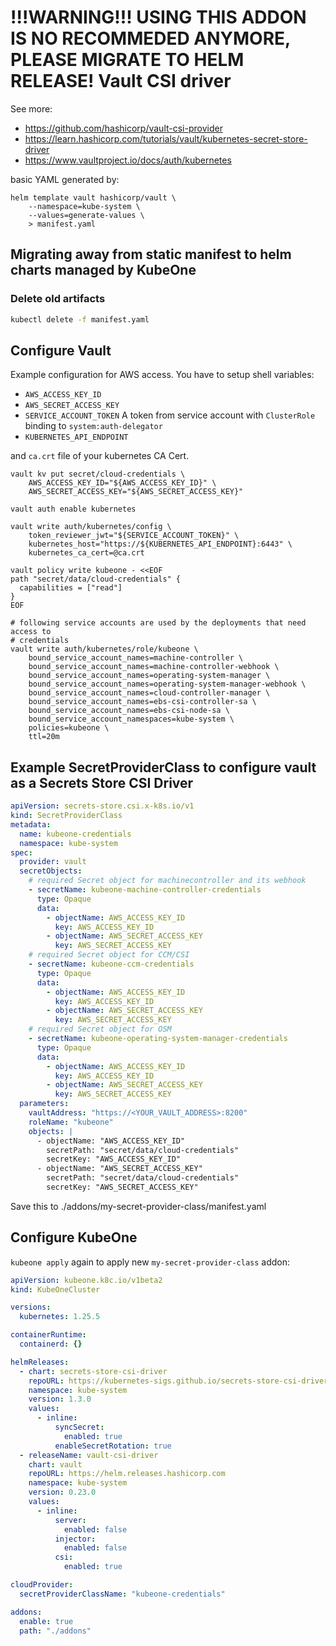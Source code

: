 # !!!WARNING!!! USING THIS ADDON IS NO RECOMMEDED ANYMORE, PLEASE MIGRATE TO HELM RELEASE! Vault CSI driver

See more:
* https://github.com/hashicorp/vault-csi-provider
* https://learn.hashicorp.com/tutorials/vault/kubernetes-secret-store-driver
* https://www.vaultproject.io/docs/auth/kubernetes

basic YAML generated by:

```
helm template vault hashicorp/vault \
    --namespace=kube-system \
    --values=generate-values \
    > manifest.yaml
```

## Migrating away from static manifest to helm charts managed by KubeOne

### Delete old artifacts

```bash
kubectl delete -f manifest.yaml
```

## Configure Vault

Example configuration for AWS access.
You have to setup shell variables:
* `AWS_ACCESS_KEY_ID`
* `AWS_SECRET_ACCESS_KEY`
* `SERVICE_ACCOUNT_TOKEN`
  A token from service account with `ClusterRole` binding to `system:auth-delegator`
* `KUBERNETES_API_ENDPOINT`

and `ca.crt` file of your kubernetes CA Cert.

```shell
vault kv put secret/cloud-credentials \
    AWS_ACCESS_KEY_ID="${AWS_ACCESS_KEY_ID}" \
    AWS_SECRET_ACCESS_KEY="${AWS_SECRET_ACCESS_KEY}"

vault auth enable kubernetes

vault write auth/kubernetes/config \
    token_reviewer_jwt="${SERVICE_ACCOUNT_TOKEN}" \
    kubernetes_host="https://${KUBERNETES_API_ENDPOINT}:6443" \
    kubernetes_ca_cert=@ca.crt

vault policy write kubeone - <<EOF
path "secret/data/cloud-credentials" {
  capabilities = ["read"]
}
EOF

# following service accounts are used by the deployments that need access to
# credentials
vault write auth/kubernetes/role/kubeone \
    bound_service_account_names=machine-controller \
    bound_service_account_names=machine-controller-webhook \
    bound_service_account_names=operating-system-manager \
    bound_service_account_names=operating-system-manager-webhook \
    bound_service_account_names=cloud-controller-manager \
    bound_service_account_names=ebs-csi-controller-sa \
    bound_service_account_names=ebs-csi-node-sa \
    bound_service_account_namespaces=kube-system \
    policies=kubeone \
    ttl=20m
```

## Example SecretProviderClass to configure vault as a Secrets Store CSI Driver

```yaml
apiVersion: secrets-store.csi.x-k8s.io/v1
kind: SecretProviderClass
metadata:
  name: kubeone-credentials
  namespace: kube-system
spec:
  provider: vault
  secretObjects:
    # required Secret object for machinecontroller and its webhook
    - secretName: kubeone-machine-controller-credentials
      type: Opaque
      data:
        - objectName: AWS_ACCESS_KEY_ID
          key: AWS_ACCESS_KEY_ID
        - objectName: AWS_SECRET_ACCESS_KEY
          key: AWS_SECRET_ACCESS_KEY
    # required Secret object for CCM/CSI
    - secretName: kubeone-ccm-credentials
      type: Opaque
      data:
        - objectName: AWS_ACCESS_KEY_ID
          key: AWS_ACCESS_KEY_ID
        - objectName: AWS_SECRET_ACCESS_KEY
          key: AWS_SECRET_ACCESS_KEY
    # required Secret object for OSM
    - secretName: kubeone-operating-system-manager-credentials
      type: Opaque
      data:
        - objectName: AWS_ACCESS_KEY_ID
          key: AWS_ACCESS_KEY_ID
        - objectName: AWS_SECRET_ACCESS_KEY
          key: AWS_SECRET_ACCESS_KEY
  parameters:
    vaultAddress: "https://<YOUR_VAULT_ADDRESS>:8200"
    roleName: "kubeone"
    objects: |
      - objectName: "AWS_ACCESS_KEY_ID"
        secretPath: "secret/data/cloud-credentials"
        secretKey: "AWS_ACCESS_KEY_ID"
      - objectName: "AWS_SECRET_ACCESS_KEY"
        secretPath: "secret/data/cloud-credentials"
        secretKey: "AWS_SECRET_ACCESS_KEY"
```

Save this to ./addons/my-secret-provider-class/manifest.yaml

## Configure KubeOne

`kubeone apply` again to apply new `my-secret-provider-class` addon:

```yaml
apiVersion: kubeone.k8c.io/v1beta2
kind: KubeOneCluster

versions:
  kubernetes: 1.25.5

containerRuntime:
  containerd: {}

helmReleases:
  - chart: secrets-store-csi-driver
    repoURL: https://kubernetes-sigs.github.io/secrets-store-csi-driver/charts
    namespace: kube-system
    version: 1.3.0
    values:
      - inline:
          syncSecret:
            enabled: true
          enableSecretRotation: true
  - releaseName: vault-csi-driver
    chart: vault
    repoURL: https://helm.releases.hashicorp.com
    namespace: kube-system
    version: 0.23.0
    values:
      - inline:
          server:
            enabled: false
          injector:
            enabled: false
          csi:
            enabled: true

cloudProvider:
  secretProviderClassName: "kubeone-credentials"

addons:
  enable: true
  path: "./addons"
```
